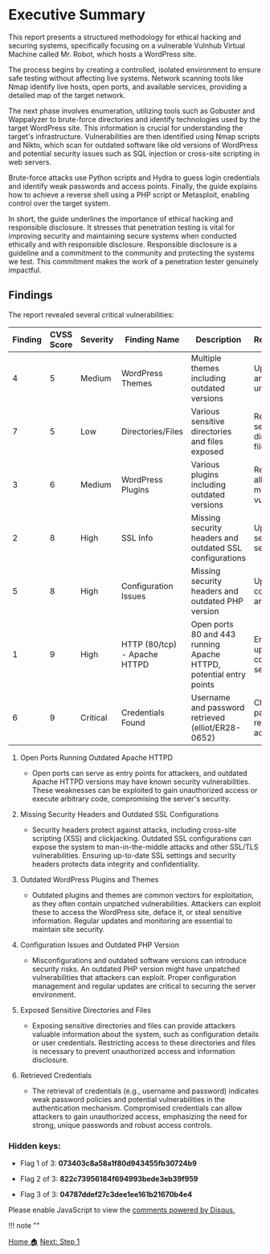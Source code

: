 # Executive Summary 

This report presents a structured methodology for ethical hacking and securing systems, specifically focusing on a vulnerable Vulnhub Virtual Machine called Mr. Robot, which hosts a WordPress site.

The process begins by creating a controlled, isolated environment to ensure safe testing without affecting live systems. Network scanning tools like Nmap identify live hosts, open ports, and available services, providing a detailed map of the target network.

The next phase involves enumeration, utilizing tools such as Gobuster and Wappalyzer to brute-force directories and identify technologies used by the target WordPress site. This information is crucial for understanding the target's infrastructure. Vulnerabilities are then identified using Nmap scripts and Nikto, which scan for outdated software like old versions of WordPress and potential security issues such as SQL injection or cross-site scripting in web servers.

Brute-force attacks use Python scripts and Hydra to guess login credentials and identify weak passwords and access points. Finally, the guide explains how to achieve a reverse shell using a PHP script or Metasploit, enabling control over the target system. 

In short, the guide underlines the importance of ethical hacking and responsible disclosure. It stresses that penetration testing is vital for improving security and maintaining secure systems when conducted ethically and with responsible disclosure. Responsible disclosure is a guideline and a commitment to the community and protecting the systems we test. This commitment makes the work of a penetration tester genuinely impactful.


## Findings

The report revealed several critical vulnerabilities:

| Finding | CVSS Score | Severity | Finding Name                 | Description                                                        | Recommendation                                               |
| ------- | ---------- | -------- | ---------------------------- | ------------------------------------------------------------------ | ------------------------------------------------------------ |
| 4       | 5          | Medium   | WordPress Themes             | Multiple themes including outdated versions                        | Update themes and remove unused ones                         |
| 7       | 5          | Low      | Directories/Files            | Various sensitive directories and files exposed                    | Restrict access to sensitive directories and files           |
| 3       | 6          | Medium   | WordPress Plugins            | Various plugins including outdated versions                        | Regularly update all plugins and monitor for vulnerabilities |
| 2       | 8          | High     | SSL Info                     | Missing security headers and outdated SSL configurations           | Update SSL/TLS settings and add security headers             |
| 5       | 8          | High     | Configuration Issues         | Missing security headers and outdated PHP version                  | Update server configurations and PHP version                 |
| 1       | 9          | High     | HTTP (80/tcp) - Apache HTTPD | Open ports 80 and 443 running Apache HTTPD, potential entry points | Ensure Apache is up-to-date and configure security headers   |
| 6       | 9          | Critical | Credentials Found            | Username and password retrieved (elliot/ER28-0652)                 | Change all passwords and review user access controls         |


1. Open Ports Running Outdated Apache HTTPD
   - Open ports can serve as entry points for attackers, and outdated Apache HTTPD versions may have known security vulnerabilities. These weaknesses can be exploited to gain unauthorized access or execute arbitrary code, compromising the server's security.

2. Missing Security Headers and Outdated SSL Configurations
   - Security headers protect against attacks, including cross-site scripting (XSS) and clickjacking. Outdated SSL configurations can expose the system to man-in-the-middle attacks and other SSL/TLS vulnerabilities. Ensuring up-to-date SSL settings and security headers protects data integrity and confidentiality.

3. Outdated WordPress Plugins and Themes
   - Outdated plugins and themes are common vectors for exploitation, as they often contain unpatched vulnerabilities. Attackers can exploit these to access the WordPress site, deface it, or steal sensitive information. Regular updates and monitoring are essential to maintain site security.

4. Configuration Issues and Outdated PHP Version
   - Misconfigurations and outdated software versions can introduce security risks. An outdated PHP version might have unpatched vulnerabilities that attackers can exploit. Proper configuration management and regular updates are critical to securing the server environment.

5. Exposed Sensitive Directories and Files
   - Exposing sensitive directories and files can provide attackers valuable information about the system, such as configuration details or user credentials. Restricting access to these directories and files is necessary to prevent unauthorized access and information disclosure.

6. Retrieved Credentials
   - The retrieval of credentials (e.g., username and password) indicates weak password policies and potential vulnerabilities in the authentication mechanism. Compromised credentials can allow attackers to gain unauthorized access, emphasizing the need for strong, unique passwords and robust access controls.



### **Hidden keys**:

- Flag 1 of 3: **073403c8a58a1f80d943455fb30724b9**  

- Flag 2 of 3: **822c73956184f694993bede3eb39f959**

- Flag 3 of 3: **04787ddef27c3dee1ee161b21670b4e4**


<div id="disqus_thread"></div>
<script>
    /**
    *  RECOMMENDED CONFIGURATION VARIABLES: EDIT AND UNCOMMENT THE SECTION BELOW TO INSERT DYNAMIC VALUES FROM YOUR PLATFORM OR CMS.
    *  LEARN WHY DEFINING THESE VARIABLES IS IMPORTANT: https://disqus.com/admin/universalcode/#configuration-variables    */
    /*
    var disqus_config = function () {
    this.page.url = PAGE_URL;  // Replace PAGE_URL with your page's canonical URL variable
    this.page.identifier = PAGE_IDENTIFIER; // Replace PAGE_IDENTIFIER with your page's unique identifier variable
    };
    */
    (function() { // DON'T EDIT BELOW THIS LINE
    var d = document, s = d.createElement('script');
    s.src = 'https://hcoco1-1.disqus.com/embed.js';
    s.setAttribute('data-timestamp', +new Date());
    (d.head || d.body).appendChild(s);
    })();
</script>
<noscript>Please enable JavaScript to view the <a href="https://disqus.com/?ref_noscript">comments powered by Disqus.</a></noscript>

!!! note ""

<div class="button-container" markdown="1">
<a href="/Career-Simulation-4/" class="md-button md-button--secondary">Home 🏠</a>
<a href="/Career-Simulation-4/challenge_1/" class="md-button md-button--primary">Next: Step 1</a>
</div>

